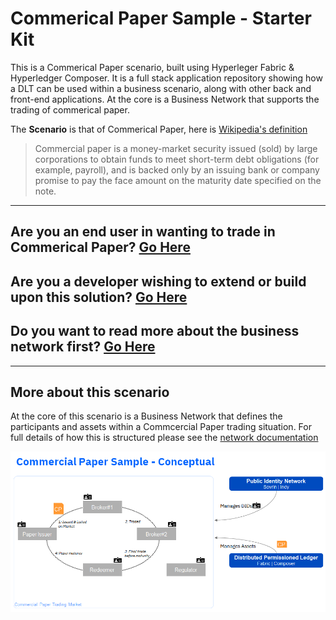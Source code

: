 # Commerical Paper Sample - Starter Kit

This is a Commerical Paper scenario, built using Hyperleger Fabric & Hyperledger Composer. It is a full stack application repository
showing how a DLT can be used within a business scenario, along with other back and front-end applications. At the core is a Business Network that supports the trading of commerical paper.

The **Scenario** is that of Commerical Paper, here is [Wikipedia's definition](https://en.wikipedia.org/wiki/Commercial_paper)

> Commercial paper is a money-market security issued (sold) by large corporations to obtain funds to meet short-term debt obligations (for example, payroll), and is backed only by an issuing bank or company promise to pay the face amount on the maturity date specified on the note. 

---
## Are you an end user in wanting to trade in Commerical Paper? [Go Here](USAGE.md)
## Are you a developer wishing to extend or build upon this solution? [Go Here](DEVELOPMENT.md)
## Do you want to read more about the business network first? [Go Here](https://ampretia.github.io/commercial-paper-starter-kit/)
---

## More about this scenario

At the core of this scenario is a Business Network that defines the participants and assets within a Commcercial Paper trading situation. For full details of how this is structured please see the [network documentation](https://ampretia.github.io/commercial-paper-starter-kit/)

![alt text](./_docsmedia/cp-scenario.png)
